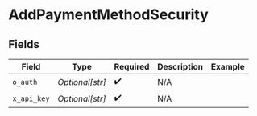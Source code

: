 # AddPaymentMethodSecurity


## Fields

| Field              | Type               | Required           | Description        | Example            |
| ------------------ | ------------------ | ------------------ | ------------------ | ------------------ |
| `o_auth`           | *Optional[str]*    | :heavy_check_mark: | N/A                |                    |
| `x_api_key`        | *Optional[str]*    | :heavy_check_mark: | N/A                |                    |